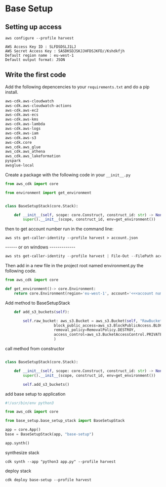 # Base Setup
## Setting up access

```shell
aws configure --profile harvest

AWS Access Key ID : SLFDSDSLJ1LJ
AWS Secret Access Key : SASDKSDJSKJJHFDSJKFD//Kshdkfjh
Default region name : eu-west-1
Default output format: JSON

```

## Write the first code

Add the following depencencies to your `requirements.txt` and do a pip install.
```requirements.txt
aws-cdk.aws-cloudwatch
aws-cdk.aws-cloudwatch-actions
aws-cdk.aws-ec2
aws-cdk.aws-ecs
aws-cdk.aws-kms
aws-cdk.aws-lambda
aws-cdk.aws-logs
aws-cdk.aws-iam
aws-cdk.aws-s3
aws-cdk.core
aws_cdk.aws_glue
aws_cdk.aws_athena
aws_cdk.aws_lakeformation
pyspark
awsglue-local
```
Create a package with the following code in your `__init__.py`
```python
from aws_cdk import core

from environment import get_environment


class BaseSetupStack(core.Stack):

    def __init__(self, scope: core.Construct, construct_id: str) -> None:
        super().__init__(scope, construct_id, env=get_environment())
```

then to get account number run in the command line:

```shell
aws sts get-caller-identity --profile harvest > account.json
````
------ or on windows -------------
```powershell
aws sts get-caller-identity --profile harvest | File-Out --FilePath account.json
```

Then add in a new file in the project root named environment.py the following code.
```python
from aws_cdk import core

def get_environment()-> core.Environment:
    return core.Environment(region='eu-west-1', account='<<<account number>>>')
```

Add method to BaseSetupStack
```python
    def add_s3_buckets(self):

        self.raw_bucket: aws_s3.Bucket = aws_s3.Bucket(self, "RawBucket",
                      block_public_access=aws_s3.BlockPublicAccess.BLOCK_ALL,
                      removal_policy=RemovalPolicy.DESTROY,
                      access_control=aws_s3.BucketAccessControl.PRIVATE,
                      )
```
call method from constructor
```python

class BaseSetupStack(core.Stack):

    def __init__(self, scope: core.Construct, construct_id: str) -> None:
        super().__init__(scope, construct_id, env=get_environment())

        self.add_s3_buckets()
```
add base setup to application
```python
#!/usr/bin/env python3

from aws_cdk import core

from base_setup.base_setup_stack import BaseSetupStack

app = core.App()
base = BaseSetupStack(app, "base-setup")

app.synth()
```

synthesize stack
```shell
cdk synth --app "python3 app.py" --profile harvest
```
deploy stack
```shell
cdk deploy base-setup --profile harvest
```
